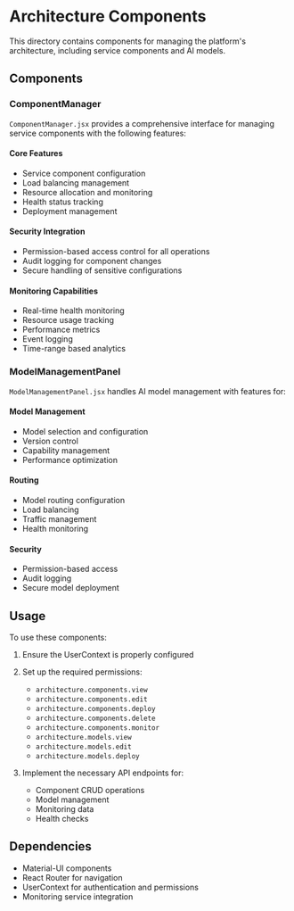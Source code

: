 # Architecture Components

This directory contains components for managing the platform's architecture, including service components and AI models.

## Components

### ComponentManager

`ComponentManager.jsx` provides a comprehensive interface for managing service components with the following features:

#### Core Features
- Service component configuration
- Load balancing management
- Resource allocation and monitoring
- Health status tracking
- Deployment management

#### Security Integration
- Permission-based access control for all operations
- Audit logging for component changes
- Secure handling of sensitive configurations

#### Monitoring Capabilities
- Real-time health monitoring
- Resource usage tracking
- Performance metrics
- Event logging
- Time-range based analytics

### ModelManagementPanel

`ModelManagementPanel.jsx` handles AI model management with features for:

#### Model Management
- Model selection and configuration
- Version control
- Capability management
- Performance optimization

#### Routing
- Model routing configuration
- Load balancing
- Traffic management
- Health monitoring

#### Security
- Permission-based access
- Audit logging
- Secure model deployment

## Usage

To use these components:

1. Ensure the UserContext is properly configured
2. Set up the required permissions:
   - `architecture.components.view`
   - `architecture.components.edit`
   - `architecture.components.deploy`
   - `architecture.components.delete`
   - `architecture.components.monitor`
   - `architecture.models.view`
   - `architecture.models.edit`
   - `architecture.models.deploy`

3. Implement the necessary API endpoints for:
   - Component CRUD operations
   - Model management
   - Monitoring data
   - Health checks

## Dependencies

- Material-UI components
- React Router for navigation
- UserContext for authentication and permissions
- Monitoring service integration 